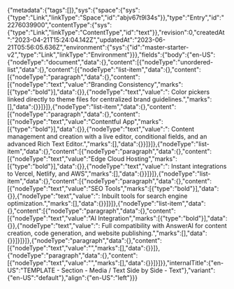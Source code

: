 {"metadata":{"tags":[]},"sys":{"space":{"sys":{"type":"Link","linkType":"Space","id":"abjv67t9l34s"}},"type":"Entry","id":"2276039900","contentType":{"sys":{"type":"Link","linkType":"ContentType","id":"text"}},"revision":0,"createdAt":"2023-04-21T15:24:04.142Z","updatedAt":"2023-06-21T05:56:05.636Z","environment":{"sys":{"id":"master-starter-v2","type":"Link","linkType":"Environment"}}},"fields":{"body":{"en-US":{"nodeType":"document","data":{},"content":[{"nodeType":"unordered-list","data":{},"content":[{"nodeType":"list-item","data":{},"content":[{"nodeType":"paragraph","data":{},"content":[{"nodeType":"text","value":"Branding Consistency","marks":[{"type":"bold"}],"data":{}},{"nodeType":"text","value":": Color pickers linked directly to theme files for centralized brand guidelines.","marks":[],"data":{}}]}]},{"nodeType":"list-item","data":{},"content":[{"nodeType":"paragraph","data":{},"content":[{"nodeType":"text","value":"Contentful App","marks":[{"type":"bold"}],"data":{}},{"nodeType":"text","value":": Content management and creation with a live editor, conditional fields, and an advanced Rich Text Editor.","marks":[],"data":{}}]}]},{"nodeType":"list-item","data":{},"content":[{"nodeType":"paragraph","data":{},"content":[{"nodeType":"text","value":"Edge Cloud Hosting","marks":[{"type":"bold"}],"data":{}},{"nodeType":"text","value":": Instant integrations to Vercel, Netlify, and AWS","marks":[],"data":{}}]}]},{"nodeType":"list-item","data":{},"content":[{"nodeType":"paragraph","data":{},"content":[{"nodeType":"text","value":"SEO Tools","marks":[{"type":"bold"}],"data":{}},{"nodeType":"text","value":": Inbuilt tools for search engine optimization.","marks":[],"data":{}}]}]},{"nodeType":"list-item","data":{},"content":[{"nodeType":"paragraph","data":{},"content":[{"nodeType":"text","value":"AI Integration","marks":[{"type":"bold"}],"data":{}},{"nodeType":"text","value":": Full compatibility with AnswerAI for content creation, code generation, and website publishing.","marks":[],"data":{}}]}]}]},{"nodeType":"paragraph","data":{},"content":[{"nodeType":"text","value":"","marks":[],"data":{}}]},{"nodeType":"paragraph","data":{},"content":[{"nodeType":"text","value":"","marks":[],"data":{}}]}]}},"internalTitle":{"en-US":"TEMPLATE - Section - Media / Text Side by Side - Text"},"variant":{"en-US":"default"},"align":{"en-US":"left"}}}